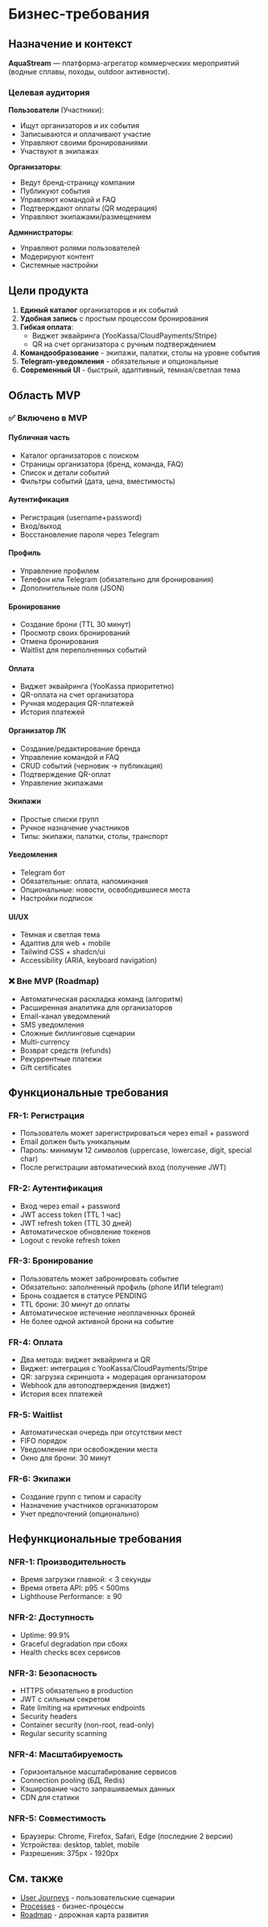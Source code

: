# Бизнес-требования

## Назначение и контекст

**AquaStream** — платформа-агрегатор коммерческих мероприятий (водные сплавы, походы, outdoor активности).

### Целевая аудитория

**Пользователи** (Участники):
- Ищут организаторов и их события
- Записываются и оплачивают участие
- Управляют своими бронированиями
- Участвуют в экипажах

**Организаторы**:
- Ведут бренд-страницу компании
- Публикуют события
- Управляют командой и FAQ
- Подтверждают оплаты (QR модерация)
- Управляют экипажами/размещением

**Администраторы**:
- Управляют ролями пользователей
- Модерируют контент
- Системные настройки

## Цели продукта

1. **Единый каталог** организаторов и их событий
2. **Удобная запись** с простым процессом бронирования
3. **Гибкая оплата**:
   - Виджет эквайринга (YooKassa/CloudPayments/Stripe)
   - QR на счет организатора с ручным подтверждением
4. **Командообразование** - экипажи, палатки, столы на уровне события
5. **Telegram-уведомления** - обязательные и опциональные
6. **Современный UI** - быстрый, адаптивный, темная/светлая тема

## Область MVP

### ✅ Включено в MVP

#### Публичная часть
- Каталог организаторов с поиском
- Страницы организатора (бренд, команда, FAQ)
- Список и детали событий
- Фильтры событий (дата, цена, вместимость)

#### Аутентификация
- Регистрация (username+password)
- Вход/выход
- Восстановление пароля через Telegram

#### Профиль
- Управление профилем
- Телефон или Telegram (обязательно для бронирования)
- Дополнительные поля (JSON)

#### Бронирование
- Создание брони (TTL 30 минут)
- Просмотр своих бронирований
- Отмена бронирования
- Waitlist для переполненных событий

#### Оплата
- Виджет эквайринга (YooKassa приоритетно)
- QR-оплата на счет организатора
- Ручная модерация QR-платежей
- История платежей

#### Организатор ЛК
- Создание/редактирование бренда
- Управление командой и FAQ
- CRUD событий (черновик → публикация)
- Подтверждение QR-оплат
- Управление экипажами

#### Экипажи
- Простые списки групп
- Ручное назначение участников
- Типы: экипажи, палатки, столы, транспорт

#### Уведомления
- Telegram бот
- Обязательные: оплата, напоминания
- Опциональные: новости, освободившиеся места
- Настройки подписок

#### UI/UX
- Тёмная и светлая тема
- Адаптив для web + mobile
- Tailwind CSS + shadcn/ui
- Accessibility (ARIA, keyboard navigation)

### ❌ Вне MVP (Roadmap)

- Автоматическая раскладка команд (алгоритм)
- Расширенная аналитика для организаторов
- Email-канал уведомлений
- SMS уведомления
- Сложные биллинговые сценарии
- Multi-currency
- Возврат средств (refunds)
- Рекуррентные платежи
- Gift certificates

## Функциональные требования

### FR-1: Регистрация

- Пользователь может зарегистрироваться через email + password
- Email должен быть уникальным
- Пароль: минимум 12 символов (uppercase, lowercase, digit, special char)
- После регистрации автоматический вход (получение JWT)

### FR-2: Аутентификация

- Вход через email + password
- JWT access token (TTL 1 час)
- JWT refresh token (TTL 30 дней)
- Автоматическое обновление токенов
- Logout с revoke refresh token

### FR-3: Бронирование

- Пользователь может забронировать событие
- Обязательно: заполненный профиль (phone ИЛИ telegram)
- Бронь создается в статусе PENDING
- TTL брони: 30 минут до оплаты
- Автоматическое истечение неоплаченных броней
- Не более одной активной брони на событие

### FR-4: Оплата

- Два метода: виджет эквайринга и QR
- Виджет: интеграция с YooKassa/CloudPayments/Stripe
- QR: загрузка скриншота + модерация организатором
- Webhook для автоподтверждения (виджет)
- История всех платежей

### FR-5: Waitlist

- Автоматическая очередь при отсутствии мест
- FIFO порядок
- Уведомление при освобождении места
- Окно для брони: 30 минут

### FR-6: Экипажи

- Создание групп с типом и capacity
- Назначение участников организатором
- Учет предпочтений (опционально)

## Нефункциональные требования

### NFR-1: Производительность

- Время загрузки главной: < 3 секунды
- Время ответа API: p95 < 500ms
- Lighthouse Performance: ≥ 90

### NFR-2: Доступность

- Uptime: 99.9%
- Graceful degradation при сбоях
- Health checks всех сервисов

### NFR-3: Безопасность

- HTTPS обязательно в production
- JWT с сильным секретом
- Rate limiting на критичных endpoints
- Security headers
- Container security (non-root, read-only)
- Regular security scanning

### NFR-4: Масштабируемость

- Горизонтальное масштабирование сервисов
- Connection pooling (БД, Redis)
- Кэширование часто запрашиваемых данных
- CDN для статики

### NFR-5: Совместимость

- Браузеры: Chrome, Firefox, Safari, Edge (последние 2 версии)
- Устройства: desktop, tablet, mobile
- Разрешения: 375px - 1920px

## См. также

- [User Journeys](user-journeys.md) - пользовательские сценарии
- [Processes](processes.md) - бизнес-процессы
- [Roadmap](roadmap.md) - дорожная карта развития
